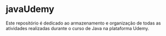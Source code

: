 # javaUdemy
Este repositório é dedicado ao armazenamento e organização de todas as atividades realizadas durante o curso de Java na plataforma Udemy.
